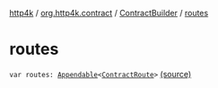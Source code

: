 [http4k](../../index.md) / [org.http4k.contract](../index.md) / [ContractBuilder](index.md) / [routes](./routes.md)

# routes

`var routes: `[`Appendable`](../../org.http4k.util/-appendable/index.md)`<`[`ContractRoute`](../-contract-route/index.md)`>` [(source)](https://github.com/http4k/http4k/blob/master/http4k-contract/src/main/kotlin/org/http4k/contract/extensions.kt#L24)
